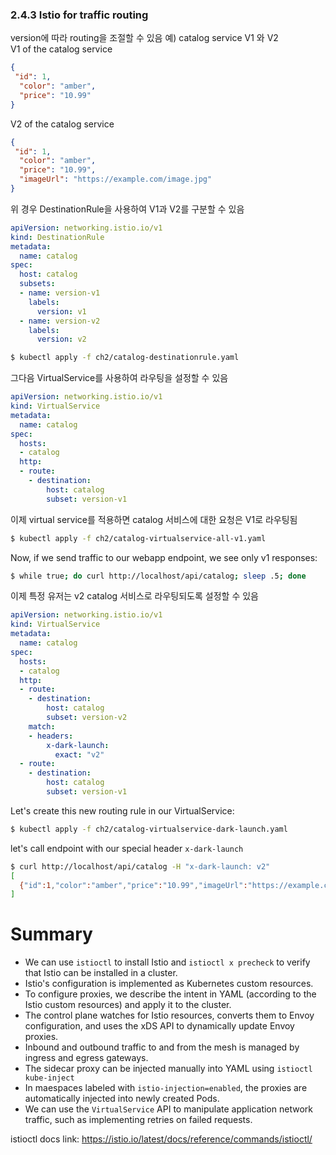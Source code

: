 
### 2.4.3 Istio for traffic routing

version에 따라 routing을 조절할 수 있음
예)  catalog service V1 와 V2  
V1 of the catalog service
```json
{
 "id": 1,
  "color": "amber",
  "price": "10.99"
}
```

V2 of the catalog service
```json
{
 "id": 1,
  "color": "amber",
  "price": "10.99",
  "imageUrl": "https://example.com/image.jpg"
}
```

위 경우 DestinationRule을 사용하여 V1과 V2를 구분할 수 있음
```yaml
apiVersion: networking.istio.io/v1
kind: DestinationRule
metadata:
  name: catalog
spec:
  host: catalog
  subsets:
  - name: version-v1
    labels:
      version: v1
  - name: version-v2
    labels:
      version: v2
```

```bash
$ kubectl apply -f ch2/catalog-destinationrule.yaml
```

그다음 VirtualService를 사용하여 라우팅을 설정할 수 있음
```yaml
apiVersion: networking.istio.io/v1
kind: VirtualService
metadata:
  name: catalog
spec:
  hosts:
  - catalog
  http:
  - route:
    - destination:
        host: catalog
        subset: version-v1
```
이제 virtual service를 적용하면 catalog 서비스에 대한 요청은 V1로 라우팅됨
```bash
$ kubectl apply -f ch2/catalog-virtualservice-all-v1.yaml
```

Now, if we send traffic to our webapp endpoint, we see only v1 responses:
```bash
$ while true; do curl http://localhost/api/catalog; sleep .5; done
```

이제 특정 유저는 v2 catalog 서비스로 라우팅되도록 설정할 수 있음
```yaml
apiVersion: networking.istio.io/v1
kind: VirtualService
metadata:
  name: catalog
spec:
  hosts:
  - catalog
  http:
  - route:
    - destination:
        host: catalog
        subset: version-v2
    match:
    - headers:
        x-dark-launch:
          exact: "v2"
  - route:
    - destination:
        host: catalog
        subset: version-v1
```

Let's create this new routing rule in our VirtualService:
```bash
$ kubectl apply -f ch2/catalog-virtualservice-dark-launch.yaml
```

let's call endpoint with our special header `x-dark-launch`
```bash
$ curl http://localhost/api/catalog -H "x-dark-launch: v2"
[
  {"id":1,"color":"amber","price":"10.99","imageUrl":"https://example.com/image.jpg"}
]
```

# Summary
* We can use `istioctl` to install Istio and `istioctl x precheck` to verify that Istio can be installed in a cluster.
* Istio's configuration is implemented as Kubernetes custom resources.
* To configure proxies, we describe the intent in YAML (according to the Istio custom resources) and apply it to the cluster. 
* The control plane watches for Istio resources, converts them to Envoy configuration, and uses the xDS API to dynamically update Envoy proxies.
* Inbound and outbound traffic to and from the mesh is managed by ingress and egress gateways. 
* The sidecar proxy can be injected manually into YAML using `istioctl kube-inject` 
* In maespaces labeled with `istio-injection=enabled`, the proxies are automatically injected into newly created Pods. 
* We can use the `VirtualService` API to manipulate application network traffic, such as implementing retries on failed requests. 


istioctl docs link: https://istio.io/latest/docs/reference/commands/istioctl/